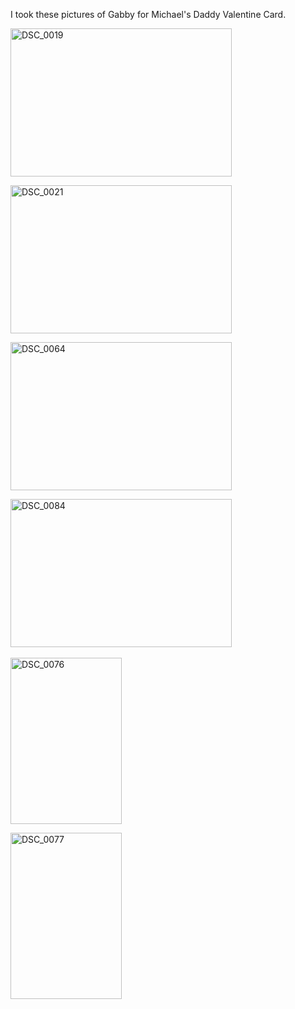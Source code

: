 <p>I took these pictures of Gabby for Michael's Daddy Valentine Card.</p> <p><a href="/thepaladinos/assets/images/2009-02-15-DSC_0019.jpg"><img style="border-right: 0px; border-top: 0px; border-left: 0px; border-bottom: 0px" height="237" alt="DSC_0019" src="/thepaladinos/assets/images/2009-02-15-DSC_0019_thumb.jpg" width="354" border="0"></a> </p> <p><a href="/thepaladinos/assets/images/2009-02-15-DSC_0021.jpg"><img style="border-right: 0px; border-top: 0px; border-left: 0px; border-bottom: 0px" height="237" alt="DSC_0021" src="/thepaladinos/assets/images/2009-02-15-DSC_0021_thumb.jpg" width="354" border="0"></a> </p> <p><a href="/thepaladinos/assets/images/2009-02-15-DSC_0030.jpg"><a href="/thepaladinos/assets/images/2009-02-15-DSC_0064.jpg"><img style="border-right: 0px; border-top: 0px; border-left: 0px; border-bottom: 0px" height="237" alt="DSC_0064" src="/thepaladinos/assets/images/2009-02-15-DSC_0064_thumb.jpg" width="354" border="0"></a></a></p> <p><a href="/thepaladinos/assets/images/2009-02-15-DSC_0084.jpg"><img style="border-right: 0px; border-top: 0px; border-left: 0px; border-bottom: 0px" height="237" alt="DSC_0084" src="/thepaladinos/assets/images/2009-02-15-DSC_0084_thumb.jpg" width="354" border="0"></a>&nbsp;</p> <p><a href="/thepaladinos/assets/images/2009-02-15-DSC_0076.jpg"><img style="border-right: 0px; border-top: 0px; border-left: 0px; border-bottom: 0px" height="266" alt="DSC_0076" src="/thepaladinos/assets/images/2009-02-15-DSC_0076_thumb.jpg" width="178" border="0"></a> </p> <p><a href="/thepaladinos/assets/images/2009-02-15-DSC_0077.jpg"><img style="border-right: 0px; border-top: 0px; border-left: 0px; border-bottom: 0px" height="266" alt="DSC_0077" src="/thepaladinos/assets/images/2009-02-15-DSC_0077_thumb.jpg" width="178" border="0"></a></p>